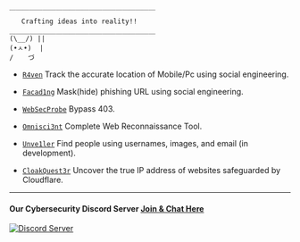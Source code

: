     ￣￣￣￣￣￣￣￣￣￣￣￣￣￣￣￣￣￣￣￣￣￣
       Crafting ideas into reality!!                      
    ＿＿＿＿＿＿＿＿＿＿＿＿＿＿＿＿＿＿＿＿＿＿ 
    (\__/) || 
    (•ㅅ•)  | 
    / 　 づ

- [`R4ven`](https://github.com/spyboy-productions/r4ven) Track the accurate location of Mobile/Pc using social engineering.

- [`Facad1ng`](https://github.com/spyboy-productions/Facad1ng) Mask(hide) phishing URL using social engineering.

- [`WebSecProbe`](https://github.com/spyboy-productions/WebSecProbe) Bypass 403.

- [`Omnisci3nt`](https://github.com/spyboy-productions/omnisci3nt) Complete Web Reconnaissance Tool.

- [`Unve1ler`](https://github.com/spyboy-productions/unve1ler) Find people using usernames, images, and email (in development).

- [`CloakQuest3r`](https://github.com/spyboy-productions/CloakQuest3r) Uncover the true IP address of websites safeguarded by Cloudflare.

---

#### Our Cybersecurity Discord Server [Join & Chat Here](https://discord.gg/ZChEmMwE8d)
[![Discord Server](https://discord.com/api/guilds/726495265330298973/embed.png)](https://discord.gg/ZChEmMwE8d)
